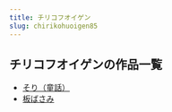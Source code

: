 ```yaml
---
title: チリコフオイゲン
slug: chirikohuoigen85
---
```


## チリコフオイゲンの作品一覧

- [そり（童話）](soritonghua37)
- [板ばさみ](banbasamic6)
